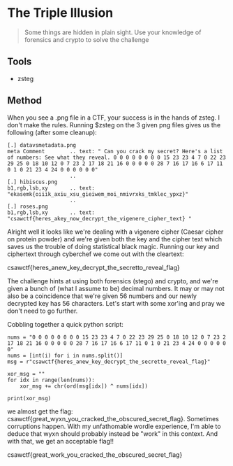 # The Triple Illusion
> Some things are hidden in plain sight. Use your knowledge of forensics and crypto to solve the challenge

## Tools
- zsteg

## Method
When you see a .png file in a CTF, your success is in the hands of zsteg. I don't make the rules. Running $zsteg on the 3 given png files gives us the following (after some cleanup):
```shell
[.] datavsmetadata.png
meta Comment        .. text: " Can you crack my secret? Here's a list of numbers: See what they reveal. 0 0 0 0 0 0 0 0 15 23 23 4 7 0 22 23 29 25 0 18 10 12 0 7 23 2 17 18 21 16 0 0 0 0 0 28 7 16 17 16 6 17 11 0 1 0 21 23 4 24 0 0 0 0 0 0"
                    .. 
[.] hibiscus.png
b1,rgb,lsb,xy       .. text: "ekasemk{oiiik_axiu_xsu_gieiwem_moi_nmivrxks_tmklec_ypxz}"
                    .. 
[.] roses.png
b1,rgb,lsb,xy       .. text: "csawctf{heres_akey_now_decrypt_the_vigenere_cipher_text} "
```

Alright well it looks like we're dealing with a vigenere cipher (Caesar cipher on protein powder) and we're given both the key and the cipher text which saves us the trouble of doing statistical black magic.
Running our key and ciphertext through cyberchef we come out with the cleartext:

csawctf{heres_anew_key_decrypt_the_secretto_reveal_flag}

The challenge hints at using both forensics (stego) and crypto, and we're given a bunch of (what I assume to be) decimal numbers. It may or may not also be a coincidence that we're given 56 numbers and our newly decrypted key has 56 characters. Let's start with some xor'ing and pray we don't need to go further.

Cobbling together a quick python script:
```python3
nums = "0 0 0 0 0 0 0 0 15 23 23 4 7 0 22 23 29 25 0 18 10 12 0 7 23 2 17 18 21 16 0 0 0 0 0 28 7 16 17 16 6 17 11 0 1 0 21 23 4 24 0 0 0 0 0 0"
nums = [int(i) for i in nums.split()]
msg = r"csawctf{heres_anew_key_decrypt_the_secretto_reveal_flag}"

xor_msg = ""
for idx in range(len(nums)):
    xor_msg += chr(ord(msg[idx]) ^ nums[idx])

print(xor_msg)
```
we almost get the flag: csawctf{great_wyxn_you_cracked_the_obscured_secret_flag}.
Sometimes corruptions happen. With my unfathomable wordle experience, I'm able to deduce that wyxn should probably instead be "work" in this context. And with that, we get an acceptable flag!!

csawctf{great_work_you_cracked_the_obscured_secret_flag}
